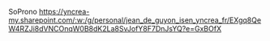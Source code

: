 SoProno
https://yncrea-my.sharepoint.com/:w:/g/personal/jean_de_guyon_isen_yncrea_fr/EXgq8QeW4RZJi8dVNCOnqW0B8dK2La8SvJofY8F7DnJsYQ?e=GxBOfX
